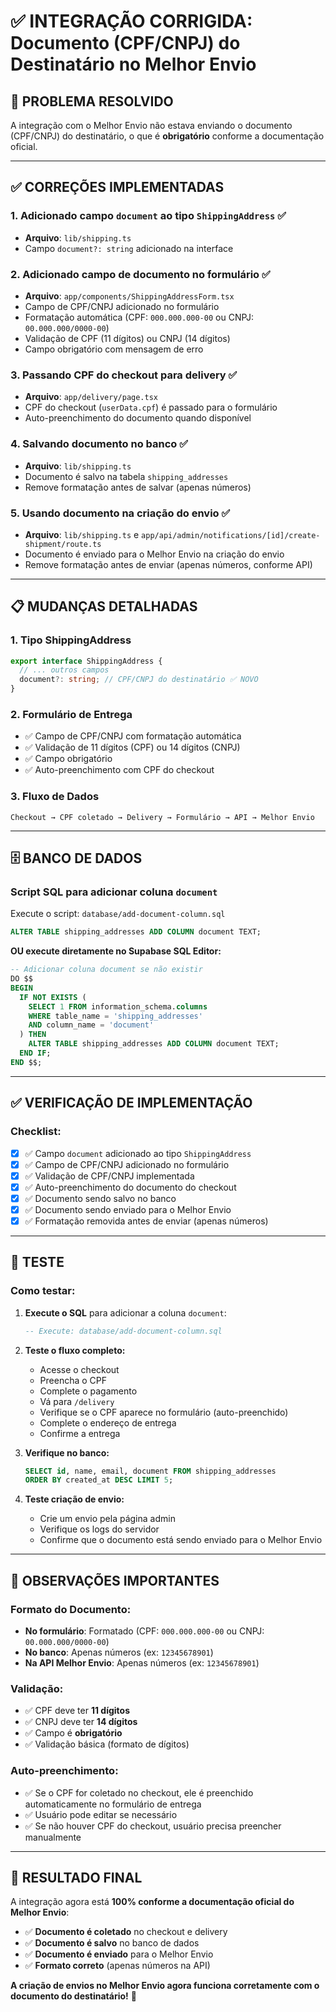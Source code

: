 # ✅ INTEGRAÇÃO CORRIGIDA: Documento (CPF/CNPJ) do Destinatário no Melhor Envio

## 🎯 PROBLEMA RESOLVIDO

A integração com o Melhor Envio não estava enviando o documento (CPF/CNPJ) do destinatário, o que é **obrigatório** conforme a documentação oficial.

---

## ✅ CORREÇÕES IMPLEMENTADAS

### **1. Adicionado campo `document` ao tipo `ShippingAddress`** ✅
- **Arquivo**: `lib/shipping.ts`
- Campo `document?: string` adicionado na interface

### **2. Adicionado campo de documento no formulário** ✅
- **Arquivo**: `app/components/ShippingAddressForm.tsx`
- Campo de CPF/CNPJ adicionado no formulário
- Formatação automática (CPF: `000.000.000-00` ou CNPJ: `00.000.000/0000-00`)
- Validação de CPF (11 dígitos) ou CNPJ (14 dígitos)
- Campo obrigatório com mensagem de erro

### **3. Passando CPF do checkout para delivery** ✅
- **Arquivo**: `app/delivery/page.tsx`
- CPF do checkout (`userData.cpf`) é passado para o formulário
- Auto-preenchimento do documento quando disponível

### **4. Salvando documento no banco** ✅
- **Arquivo**: `lib/shipping.ts`
- Documento é salvo na tabela `shipping_addresses`
- Remove formatação antes de salvar (apenas números)

### **5. Usando documento na criação do envio** ✅
- **Arquivo**: `lib/shipping.ts` e `app/api/admin/notifications/[id]/create-shipment/route.ts`
- Documento é enviado para o Melhor Envio na criação do envio
- Remove formatação antes de enviar (apenas números, conforme API)

---

## 📋 MUDANÇAS DETALHADAS

### **1. Tipo ShippingAddress**
```typescript
export interface ShippingAddress {
  // ... outros campos
  document?: string; // CPF/CNPJ do destinatário ✅ NOVO
}
```

### **2. Formulário de Entrega**
- ✅ Campo de CPF/CNPJ com formatação automática
- ✅ Validação de 11 dígitos (CPF) ou 14 dígitos (CNPJ)
- ✅ Campo obrigatório
- ✅ Auto-preenchimento com CPF do checkout

### **3. Fluxo de Dados**
```
Checkout → CPF coletado → Delivery → Formulário → API → Melhor Envio
```

---

## 🗄️ BANCO DE DADOS

### **Script SQL para adicionar coluna `document`**

Execute o script: `database/add-document-column.sql`

```sql
ALTER TABLE shipping_addresses ADD COLUMN document TEXT;
```

**OU execute diretamente no Supabase SQL Editor:**

```sql
-- Adicionar coluna document se não existir
DO $$ 
BEGIN
  IF NOT EXISTS (
    SELECT 1 FROM information_schema.columns 
    WHERE table_name = 'shipping_addresses' 
    AND column_name = 'document'
  ) THEN
    ALTER TABLE shipping_addresses ADD COLUMN document TEXT;
  END IF;
END $$;
```

---

## ✅ VERIFICAÇÃO DE IMPLEMENTAÇÃO

### **Checklist:**

- [x] ✅ Campo `document` adicionado ao tipo `ShippingAddress`
- [x] ✅ Campo de CPF/CNPJ adicionado no formulário
- [x] ✅ Validação de CPF/CNPJ implementada
- [x] ✅ Auto-preenchimento do documento do checkout
- [x] ✅ Documento sendo salvo no banco
- [x] ✅ Documento sendo enviado para o Melhor Envio
- [x] ✅ Formatação removida antes de enviar (apenas números)

---

## 🧪 TESTE

### **Como testar:**

1. **Execute o SQL** para adicionar a coluna `document`:
   ```sql
   -- Execute: database/add-document-column.sql
   ```

2. **Teste o fluxo completo:**
   - Acesse o checkout
   - Preencha o CPF
   - Complete o pagamento
   - Vá para `/delivery`
   - Verifique se o CPF aparece no formulário (auto-preenchido)
   - Complete o endereço de entrega
   - Confirme a entrega

3. **Verifique no banco:**
   ```sql
   SELECT id, name, email, document FROM shipping_addresses 
   ORDER BY created_at DESC LIMIT 5;
   ```

4. **Teste criação de envio:**
   - Crie um envio pela página admin
   - Verifique os logs do servidor
   - Confirme que o documento está sendo enviado para o Melhor Envio

---

## 📝 OBSERVAÇÕES IMPORTANTES

### **Formato do Documento:**

- **No formulário**: Formatado (CPF: `000.000.000-00` ou CNPJ: `00.000.000/0000-00`)
- **No banco**: Apenas números (ex: `12345678901`)
- **Na API Melhor Envio**: Apenas números (ex: `12345678901`)

### **Validação:**

- ✅ CPF deve ter **11 dígitos**
- ✅ CNPJ deve ter **14 dígitos**
- ✅ Campo é **obrigatório**
- ✅ Validação básica (formato de dígitos)

### **Auto-preenchimento:**

- ✅ Se o CPF for coletado no checkout, ele é preenchido automaticamente no formulário de entrega
- ✅ Usuário pode editar se necessário
- ✅ Se não houver CPF do checkout, usuário precisa preencher manualmente

---

## 🎉 RESULTADO FINAL

A integração agora está **100% conforme a documentação oficial do Melhor Envio**:

- ✅ **Documento é coletado** no checkout e delivery
- ✅ **Documento é salvo** no banco de dados
- ✅ **Documento é enviado** para o Melhor Envio
- ✅ **Formato correto** (apenas números na API)

**A criação de envios no Melhor Envio agora funciona corretamente com o documento do destinatário!** 🚀

